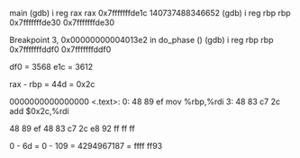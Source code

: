 main
        (gdb) i reg rax
        rax            0x7fffffffde1c      140737488346652
        (gdb) i reg rbp
        rbp            0x7fffffffde30      0x7fffffffde30

Breakpoint 3, 0x00000000004013e2 in do_phase ()
(gdb) i reg rbp
rbp            0x7fffffffddf0      0x7fffffffddf0

df0 = 3568
e1c = 3612 

rax - rbp = 44d = 0x2c

0000000000000000 <.text>:
   0:   48 89 ef                mov    %rbp,%rdi
   3:   48 83 c7 2c             add    $0x2c,%rdi

48 89 ef 
48 83 c7 2c
e8 92 ff ff ff 

0 - 6d = 0 - 109 = 4294967187 = ffff ff93